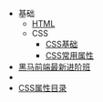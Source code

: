 <!-- docs/_sidebar.md --> 



* 基础
  * [HTML](zh-CN/基础/1-HTML.md)
  * CSS
    * [CSS基础](zh-CN/基础/CSS/CSS基础.md)
    * [CSS常用属性](zh-CN/基础/CSS/CSS常用属性.md)
* [黑马前端最新进阶班](zh-CN/2021黑马前端最新进阶班.md)
* 
* [CSS属性目录](/2.CSS属性目录.md)

